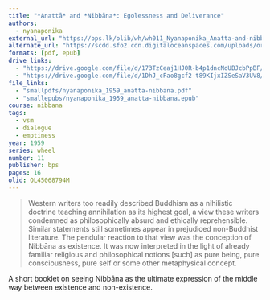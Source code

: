 ```yaml
---
title: "*Anattā* and *Nibbāna*: Egolessness and Deliverance"
authors:
  - nyanaponika
external_url: "https://bps.lk/olib/wh/wh011_Nyanaponika_Anatta-and-nibbana--Egolessness-and-Deliverance.html"
alternate_url: "https://scdd.sfo2.cdn.digitaloceanspaces.com/uploads/original/3X/9/f/9fe69ccb810ba8abd9cd9e0df0c28bde1d5af015.pdf"
formats: [pdf, epub]
drive_links:
  - "https://drive.google.com/file/d/173TzCeaj1HJ0R-b4p1dncNoUBJcbPpBF/view?usp=drivesdk"
  - "https://drive.google.com/file/d/1DhJ_cFao8gcf2-t89KIjxIZSeSaV3UV8/view?usp=drivesdk"
file_links:
  - "smallpdfs/nyanaponika_1959_anatta-nibbana.pdf"
  - "smallepubs/nyanaponika_1959_anatta-nibbana.epub"
course: nibbana
tags:
  - vsm
  - dialogue
  - emptiness
year: 1959
series: wheel
number: 11
publisher: bps
pages: 16
olid: OL45068794M
---
```


> Western writers too readily described Buddhism as a nihilistic doctrine teaching annihilation as its highest goal, a view these writers condemned as philosophically absurd and ethically reprehensible. Similar statements still sometimes appear in prejudiced non-Buddhist literature. The pendular reaction to that view was the conception of Nibbāna as existence. It was now interpreted in the light of already familiar religious and philosophical notions [such] as pure being, pure consciousness, pure self or some other metaphysical concept.  

A short booklet on seeing Nibbāna as the ultimate expression of the middle way between existence and non-existence.
